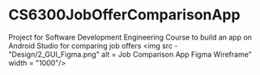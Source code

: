 # CS6300JobOfferComparisonApp
Project for Software Development Engineering Course to build an app on Android Studio for comparing job offers
<img src -"Design/2_GUI_Figma.png" alt = Job Comparison App Figma Wireframe" width = "1000"/>
